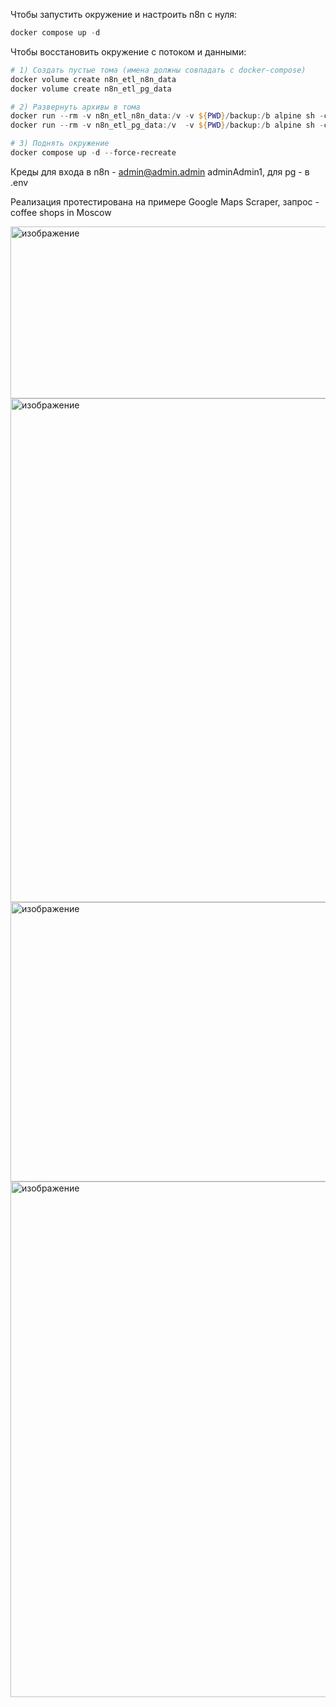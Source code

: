 Чтобы запустить окружение и настроить n8n с нуля:
```powershell
docker compose up -d
```

Чтобы восстановить окружение с потоком и данными:
```powershell
# 1) Создать пустые тома (имена должны совпадать с docker-compose)
docker volume create n8n_etl_n8n_data
docker volume create n8n_etl_pg_data

# 2) Развернуть архивы в тома
docker run --rm -v n8n_etl_n8n_data:/v -v ${PWD}/backup:/b alpine sh -c "cd /v && tar xzf /b/n8n_data.tgz"
docker run --rm -v n8n_etl_pg_data:/v  -v ${PWD}/backup:/b alpine sh -c "cd /v && tar xzf /b/pg_data.tgz && chown -R 999:999 /v"

# 3) Поднять окружение
docker compose up -d --force-recreate
```
Креды для входа в n8n - admin@admin.admin adminAdmin1, для pg - в .env

Реализация протестирована на примере Google Maps Scraper, запрос - coffee shops in Moscow

<img width="1154" height="275" alt="изображение" src="https://github.com/user-attachments/assets/2256cc22-6c1b-46c2-994d-0429f0216d04" />


<img width="1837" height="806" alt="изображение" src="https://github.com/user-attachments/assets/25cb3e0a-fce0-42c6-8895-5a2e0677cdb4" />


<img width="1718" height="447" alt="изображение" src="https://github.com/user-attachments/assets/2d4bbb4e-bd0c-4c1c-b4e8-f479e85c1aa4" />


<img width="1647" height="825" alt="изображение" src="https://github.com/user-attachments/assets/199d0036-68a4-44f8-81fc-e82fae93b0be" />

